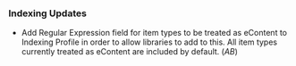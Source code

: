 ### Indexing Updates
- Add Regular Expression field for item types to be treated as eContent to Indexing Profile in order to allow libraries to add to this. All item types currently treated as eContent are included by default. (*AB*)